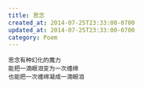 ```yaml
---
title: 思念
created_at: 2014-07-25T23:33:00-0700
updated_at: 2014-07-25T23:33:00-0700
category: Poem
---
```


    思念有种幻化的魔力
    能把一滴眼泪变为一次缠绵
    也能把一次缠绵凝成一滴眼泪
